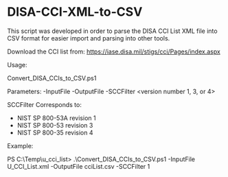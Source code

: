 # DISA-CCI-XML-to-CSV
This script was developed in order to parse the DISA CCI List XML file into CSV format for easier import and parsing into other tools. 

Download the CCI list from: https://iase.disa.mil/stigs/cci/Pages/index.aspx

Usage: 

Convert_DISA_CCIs_to_CSV.ps1 

Parameters:
  -InputFile <path to U_CCI_List.xml> 
  -OutputFile <path to save location.csv> 
  -SCCFilter <version number 1, 3, or 4> 
  
SCCFilter Corresponds to:
  - NIST SP 800-53A revision 1
  - NIST SP 800-53  revision 3
  - NIST SP 800-35  revision 4

Example:

PS C:\Temp\u_cci_list> .\Convert_DISA_CCIs_to_CSV.ps1 -InputFile U_CCI_List.xml -OutputFile cciList.csv -SCCFilter 1
